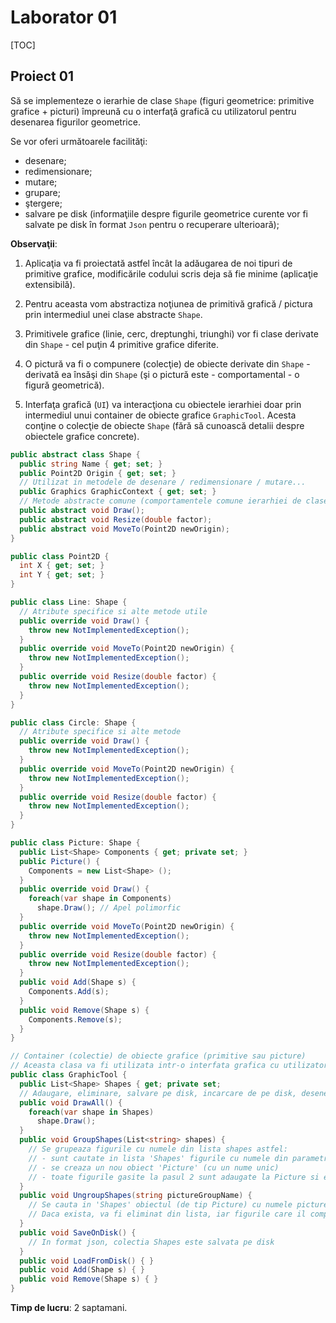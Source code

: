 # Laborator 01

[TOC] 

## Proiect 01

Să se implementeze o ierarhie de clase `Shape` (figuri geometrice: primitive grafice + picturi) împreună cu o interfaţă grafică cu utilizatorul pentru desenarea figurilor geometrice.

Se vor oferi următoarele facilităţi:

- desenare;
- redimensionare;
- mutare;
- grupare;
- ştergere;
- salvare pe disk (informaţiile despre figurile geometrice curente vor fi salvate pe disk în format `Json` pentru o recuperare ulterioară);

**Observaţii**:

1. Aplicaţia va fi proiectată astfel încât la adăugarea de noi tipuri de primitive grafice, modificările codului scris deja să fie minime (aplicaţie extensibilă).

2. Pentru aceasta vom abstractiza noţiunea de primitivă grafică / pictura prin intermediul unei clase abstracte `Shape`.

3. Primitivele grafice (linie, cerc, dreptunghi, triunghi) vor fi clase derivate din `Shape` - cel puţin 4 primitive grafice diferite.

4. O pictură va fi o compunere (colecţie) de obiecte derivate din `Shape` - derivată ea însăşi din `Shape` (şi o pictură este - comportamental - o figură geometrică).

5. Interfaţa grafică (`UI`) va interacţiona cu obiectele ierarhiei doar prin intermediul unui container de obiecte grafice `GraphicTool`. Acesta conţine o colecţie de obiecte `Shape` (fără să cunoască detalii despre obiectele grafice concrete).

```c#
public abstract class Shape {
  public string Name { get; set; }
  public Point2D Origin { get; set; }
  // Utilizat in metodele de desenare / redimensionare / mutare...
  public Graphics GraphicContext { get; set; }
  // Metode abstracte comune (comportamentele comune ierarhiei de clase)
  public abstract void Draw();
  public abstract void Resize(double factor);
  public abstract void MoveTo(Point2D newOrigin);
}

public class Point2D {
  int X { get; set; }
  int Y { get; set; }
}

public class Line: Shape {
  // Atribute specifice si alte metode utile
  public override void Draw() {
    throw new NotImplementedException();
  }
  public override void MoveTo(Point2D newOrigin) {
    throw new NotImplementedException();
  }
  public override void Resize(double factor) {
    throw new NotImplementedException();
  }
}

public class Circle: Shape {
  // Atribute specifice si alte metode
  public override void Draw() {
    throw new NotImplementedException();
  }
  public override void MoveTo(Point2D newOrigin) {
    throw new NotImplementedException();
  }
  public override void Resize(double factor) {
    throw new NotImplementedException();
  }
}

public class Picture: Shape {
  public List<Shape> Components { get; private set; }
  public Picture() {
    Components = new List<Shape> ();
  }
  public override void Draw() {
    foreach(var shape in Components)
      shape.Draw(); // Apel polimorfic
  }
  public override void MoveTo(Point2D newOrigin) {
    throw new NotImplementedException();
  }
  public override void Resize(double factor) {
    throw new NotImplementedException();
  }
  public void Add(Shape s) {
    Components.Add(s);
  }
  public void Remove(Shape s) {
    Components.Remove(s);
  }
}

// Container (colectie) de obiecte grafice (primitive sau picture)
// Aceasta clasa va fi utilizata intr-o interfata grafica cu utilizatorul (UI): proiect separat de tip WindowForms
public class GraphicTool {
  public List<Shape> Shapes { get; private set; 
  // Adaugare, eliminare, salvare pe disk, incarcare de pe disk, deseneaza
  public void DrawAll() {
    foreach(var shape in Shapes)
      shape.Draw();
  }
  public void GroupShapes(List<string> shapes) {
    // Se grupeaza figurile cu numele din lista shapes astfel:
    // - sunt cautate in lista 'Shapes' figurile cu numele din parametrul 'shapes'
    // - se creaza un nou obiect 'Picture' (cu un nume unic)
    // - toate figurile gasite la pasul 2 sunt adaugate la Picture si eliminate din lista 'Shapes'
  }
  public void UngroupShapes(string pictureGroupName) {
    // Se cauta in 'Shapes' obiectul (de tip Picture) cu numele pictureGroupName
    // Daca exista, va fi eliminat din lista, iar figurile care il compun vor fi adaugate separat in 'Shapes'
  }
  public void SaveOnDisk() {
    // In format json, colectia Shapes este salvata pe disk
  }
  public void LoadFromDisk() { }
  public void Add(Shape s) { }
  public void Remove(Shape s) { }
}
```

**Timp de lucru**: 2 saptamani.


